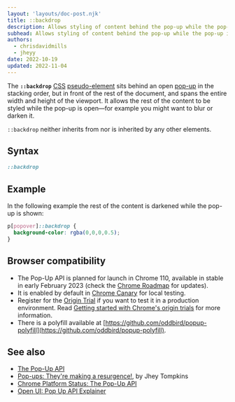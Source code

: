 ```yaml
---
layout: 'layouts/doc-post.njk'
title: ::backdrop
description: Allows styling of content behind the pop-up while the pop-up is open.
subhead: Allows styling of content behind the pop-up while the pop-up is open.
authors:
  - chrisdavidmills
  - jheyy
date: 2022-10-19
updated: 2022-11-04
---
```


The **`::backdrop`** [CSS](https://developer.mozilla.org/docs/Web/CSS) [pseudo-element](https://developer.mozilla.org/docs/Web/CSS/Pseudo-elements) sits behind an open [pop-up](/docs/web-platform/pop-up-api/) in the stacking order, but in front of the rest of the document, and spans the entire width and height of the viewport. It allows the rest of the content to be styled while the pop-up is open—for example you might want to blur or darken it.

`::backdrop` neither inherits from nor is inherited by any other elements.

## Syntax

```css
::backdrop
```

## Example

In the following example the rest of the content is darkened while the pop-up is shown:

```css
p[popover]::backdrop {
  background-color: rgba(0,0,0,0.5);
}
```

## Browser compatibility

* The Pop-Up API is planned for launch in Chrome 110, available in stable in early February 2023 (check the [Chrome Roadmap](https://chromestatus.com/roadmap) for updates).
* It is enabled by default in [Chrome Canary](https://www.google.com/chrome/canary/) for local testing.  
* Register for the [Origin Trial](/origintrials/#/view_trial/4500221927649968129) if you want to test it in a production environment. Read [Getting started with Chrome's origin trials](/docs/web-platform/origin-trials/) for more information.
* There is a polyfill available at [https://github.com/oddbird/popup-polyfill](https://github.com/oddbird/popup-polyfill).

## See also

* [The Pop-Up API](/docs/web-platform/pop-up-api/)
* [Pop-ups: They're making a resurgence!](/blog/pop-ups-theyre-making-a-resurgence/), by Jhey Tompkins
* [Chrome Platform Status: The Pop-Up API](https://chromestatus.com/feature/5463833265045504) 
* [Open UI: Pop Up API Explainer](https://open-ui.org/components/popup.research.explainer)